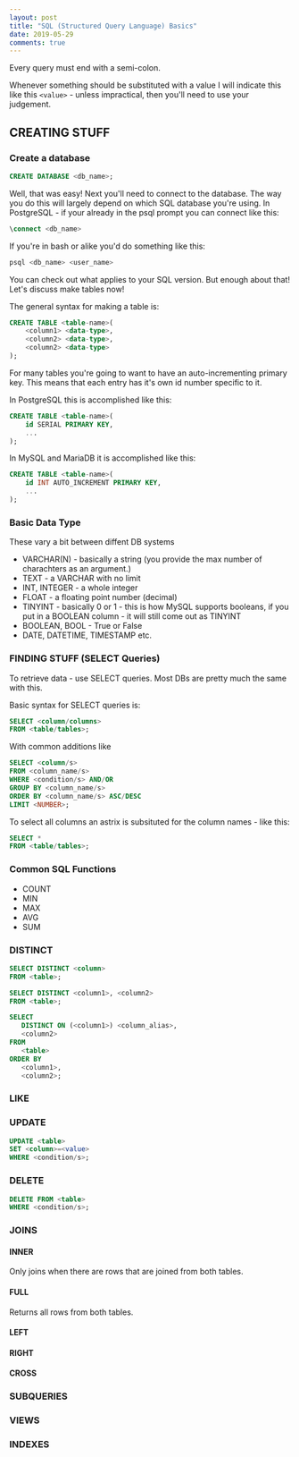 ```yaml
---
layout: post
title: "SQL (Structured Query Language) Basics"
date: 2019-05-29
comments: true
---
```


Every query must end with a semi-colon. 

Whenever something should be substituted with a value I will indicate this like this ```<value>``` - unless impractical, then you'll need to use your judgement.

## CREATING STUFF

### Create a database

```sql
CREATE DATABASE <db_name>;
```

Well, that was easy! Next you'll need to connect to the database. The way you do this will largely depend on which SQL database you're using. In PostgreSQL - if your already in the psql prompt you can connect like this:

```sql
\connect <db_name>
```

If you're in bash or alike you'd do something like this:

```bash
psql <db_name> <user_name>
```

You can check out what applies to your SQL version. But enough about that! Let's discuss make tables now!

The general syntax for making a table is:

```sql
CREATE TABLE <table-name>(
    <column1> <data-type>,
    <column2> <data-type>,
    <column2> <data-type>
);
```

For many tables you're going to want to have an auto-incrementing primary key. This means that each entry has it's own id number specific to it.

In PostgreSQL this is accomplished like this:

```sql
CREATE TABLE <table-name>(
    id SERIAL PRIMARY KEY,
    ...
);
```

In MySQL and MariaDB it is accomplished like this:

```sql
CREATE TABLE <table-name>(
    id INT AUTO_INCREMENT PRIMARY KEY,
    ...
);
```

### Basic Data Type

These vary a bit between diffent DB systems

- VARCHAR(N) - basically a string (you provide the max number of charachters as an argument.)
- TEXT - a VARCHAR with no limit
- INT, INTEGER - a whole integer
- FLOAT - a floating point number (decimal)
- TINYINT - basically 0 or 1 - this is how MySQL supports booleans, if you put in a BOOLEAN column - it will still come out as TINYINT
- BOOLEAN, BOOL - True or False
- DATE, DATETIME, TIMESTAMP etc.

### FINDING STUFF (SELECT Queries)

To retrieve data - use SELECT queries. Most DBs are pretty much the same with this.

Basic syntax for SELECT queries is:

```sql
SELECT <column/columns>
FROM <table/tables>;
```

With common additions like

```sql
SELECT <column/s>
FROM <column_name/s>
WHERE <condition/s> AND/OR
GROUP BY <column_name/s>
ORDER BY <column_name/s> ASC/DESC
LIMIT <NUMBER>;
```

To select all columns an astrix is subsituted for the column names - like this: 

```sql
SELECT *
FROM <table/tables>;
```

### Common SQL Functions

- COUNT
- MIN
- MAX
- AVG
- SUM

### DISTINCT

```sql
SELECT DISTINCT <column>
FROM <table>;
```


```sql
SELECT DISTINCT <column1>, <column2>
FROM <table>;
```

```sql
SELECT
   DISTINCT ON (<column1>) <column_alias>,
   <column2>
FROM
   <table>
ORDER BY
   <column1>,
   <column2>;
```

### LIKE

### UPDATE

```sql
UPDATE <table>
SET <column>=<value>
WHERE <condition/s>;
```

### DELETE

```sql
DELETE FROM <table>
WHERE <condition/s>;
```

### JOINS

#### INNER

Only joins when there are rows that are joined from both tables.

#### FULL

Returns all rows from both tables.

#### LEFT



#### RIGHT

#### CROSS

### SUBQUERIES

### VIEWS

### INDEXES